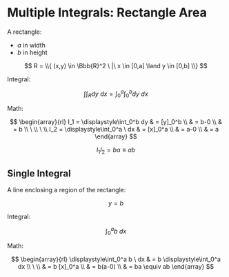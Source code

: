 # Multiple Integrals: Rectangle Area

A rectangle:
- $a$ in width
- $b$ in height

$$
R = \\{
(x,y) \in \Bbb{R}^2 \ |\ x \in [0,a] \land y \in [0,b]
\\}
$$

Integral:

$$
\int\int_R dy \ dx = \int_0^a \int_0^b dy \ dx
$$

Math:

$$
\begin{array}{rl}
I_1 = \displaystyle\int_0^b dy & = [y]_0^b
\\
& = b-0
\\
& = b
\\
\ 
\\
\ 
\\
I_2 = \displaystyle\int_0^a \ dx & = [x]_0^a
\\
& = a-0
\\
& = a
\end{array}
$$

$$
I_1 I_2 = ba \equiv ab
$$

 ## Single Integral
 
 A line enclosing a region of the rectangle:
 
 $$
 y = b
 $$
 
 Integral:
 
 $$
 \int_0^a b \ dx
 $$
 
 Math:
 
 $$
 \begin{array}{rl}
\displaystyle\int_0^a b \ dx & = b \displaystyle\int_0^a dx
\\
\ 
\\
& = b [x]_0^a
\\
& = b(a-0)
\\
& = ba \equiv ab
 \end{array}
 $$
